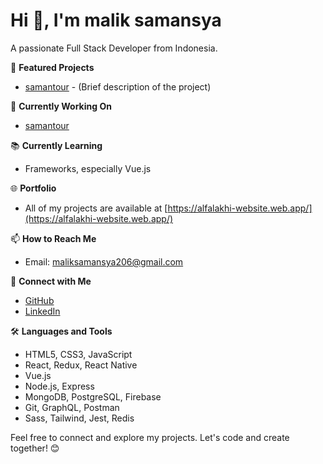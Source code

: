 # Hi 👋, I'm malik samansya

A passionate Full Stack Developer from Indonesia.

🌟 **Featured Projects**
- [samantour](https://github.com/yourusername/Nekomics) - (Brief description of the project)

🚀 **Currently Working On**
- [samantour](https://github.com/yourusername/Nekomics)

📚 **Currently Learning**
- Frameworks, especially Vue.js

🌐 **Portfolio**
- All of my projects are available at [https://alfalakhi-website.web.app/](https://alfalakhi-website.web.app/)

📫 **How to Reach Me**
- Email: maliksamansya206@gmail.com

🤝 **Connect with Me**
- [GitHub](https://github.com/maliksamansya)
- [LinkedIn](https://www.linkedin.com/in/malik-al-aminullah-samansya-43b809169/)
  

🛠️ **Languages and Tools**
- HTML5, CSS3, JavaScript
- React, Redux, React Native
- Vue.js
- Node.js, Express
- MongoDB, PostgreSQL, Firebase
- Git, GraphQL, Postman
- Sass, Tailwind, Jest, Redis

Feel free to connect and explore my projects. Let's code and create together! 😊
